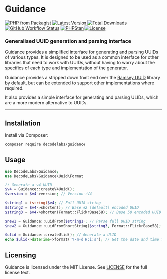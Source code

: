 # Guidance

[![PHP from Packagist](https://img.shields.io/packagist/php-v/decodelabs/guidance?style=flat)](https://packagist.org/packages/decodelabs/guidance)
[![Latest Version](https://img.shields.io/packagist/v/decodelabs/guidance.svg?style=flat)](https://packagist.org/packages/decodelabs/guidance)
[![Total Downloads](https://img.shields.io/packagist/dt/decodelabs/guidance.svg?style=flat)](https://packagist.org/packages/decodelabs/guidance)
[![GitHub Workflow Status](https://img.shields.io/github/actions/workflow/status/decodelabs/guidance/integrate.yml?branch=develop)](https://github.com/decodelabs/guidance/actions/workflows/integrate.yml)
[![PHPStan](https://img.shields.io/badge/PHPStan-enabled-44CC11.svg?longCache=true&style=flat)](https://github.com/phpstan/phpstan)
[![License](https://img.shields.io/packagist/l/decodelabs/guidance?style=flat)](https://packagist.org/packages/decodelabs/guidance)

### Generalised UUID generation and parsing interface

Guidance provides a simplified interface for generating and parsing UUIDs of various types. It is designed to be used as a common interface for other libraries that need to work with UUIDs, without having to worry about the specifics of each type and implementation of the generator.

Guidance provides a stripped down front end over the [Ramsey UUID](https://uuid.ramsey.dev) library by default, but can be extended to support other implementations where required.

It also provides a simple interface for generating and parsing ULIDs, which are a more modern alternative to UUIDs.

---

## Installation

Install via Composer:

```bash
composer require decodelabs/guidance
```

## Usage

```php
use DecodeLabs\Guidance;
use DecodeLabs\Guidance\Uuid\Format;

// Generate a v4 UUID
$v4 = Guidance::createV4Uuid();
$version = $v4->version; // Version::V4

$string1 = (string)$v4; // Full UUID string
$string2 = $v4->shorten(); // Base 62 (default) encoded UUID
$string3 = $v4->shorten(Format::FlickrBase58); // Base 58 encoded UUID

$new1 = Guidance::uuidFrom($string1); // Parse full UUID string
$new2 = Guidance::uuidFromShortString($string3, Format::FlickrBase58);

$ulid = Guidance::createUlid(); // Generate a ULID
echo $ulid->dateTime->format('Y-m-d H:i:s'); // Get the date and time from the ULID
```

## Licensing

Guidance is licensed under the MIT License. See [LICENSE](./LICENSE) for the full license text.
